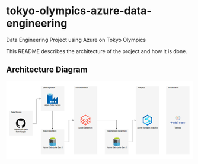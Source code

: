 # tokyo-olympics-azure-data-engineering
Data Engineering Project using Azure on Tokyo Olympics

This README describes the architecture of the project and how it is done.

## Architecture Diagram
![Architecture Diagram](https://github.com/CCJH23/tokyo-olympics-azure-data-engineering/blob/73ff1272546af51d9cb12fc8093ab6bacfa2da0c/img/Tokyo%20Olympic%20Azure%20Data%20Eng%20Project%20Architecture.png)
